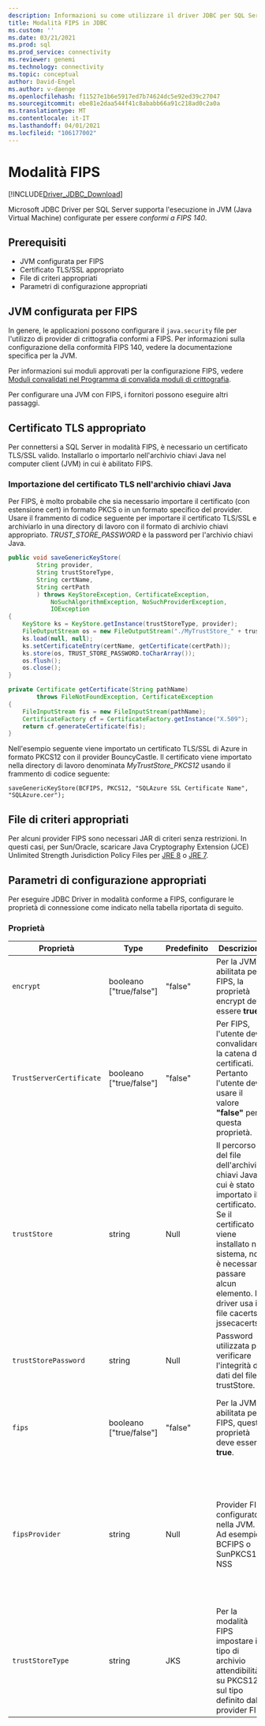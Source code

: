 ```yaml
---
description: Informazioni su come utilizzare il driver JDBC per SQL Server in modalità FIPS per assicurare la conformità dell'applicazione FIPS 140.
title: Modalità FIPS in JDBC
ms.custom: ''
ms.date: 03/21/2021
ms.prod: sql
ms.prod_service: connectivity
ms.reviewer: genemi
ms.technology: connectivity
ms.topic: conceptual
author: David-Engel
ms.author: v-daenge
ms.openlocfilehash: f11527e1b6e5917ed7b74624dc5e92ed39c27047
ms.sourcegitcommit: ebe81e2daa544f41c8ababb66a91c218ad0c2a0a
ms.translationtype: MT
ms.contentlocale: it-IT
ms.lasthandoff: 04/01/2021
ms.locfileid: "106177002"
---
```

# <a name="fips-mode"></a>Modalità FIPS

[!INCLUDE[Driver_JDBC_Download](../../includes/driver_jdbc_download.md)]

Microsoft JDBC Driver per SQL Server supporta l'esecuzione in JVM (Java Virtual Machine) configurate per essere *conformi a FIPS 140*.

## <a name="prerequisites"></a>Prerequisiti

- JVM configurata per FIPS
- Certificato TLS/SSL appropriato
- File di criteri appropriati
- Parametri di configurazione appropriati

## <a name="fips-configured-jvm"></a>JVM configurata per FIPS

In genere, le applicazioni possono configurare il `java.security` file per l'utilizzo di provider di crittografia conformi a FIPS. Per informazioni sulla configurazione della conformità FIPS 140, vedere la documentazione specifica per la JVM.

Per informazioni sui moduli approvati per la configurazione FIPS, vedere [Moduli convalidati nel Programma di convalida moduli di crittografia](https://csrc.nist.gov/Projects/cryptographic-module-validation-program/Validated-Modules).

Per configurare una JVM con FIPS, i fornitori possono eseguire altri passaggi.

## <a name="appropriate-tls-certificate"></a>Certificato TLS appropriato

Per connettersi a SQL Server in modalità FIPS, è necessario un certificato TLS/SSL valido. Installarlo o importarlo nell'archivio chiavi Java nel computer client (JVM) in cui è abilitato FIPS.

### <a name="importing-tls-certificate-in-java-keystore"></a>Importazione del certificato TLS nell'archivio chiavi Java

Per FIPS, è molto probabile che sia necessario importare il certificato (con estensione cert) in formato PKCS o in un formato specifico del provider.
Usare il frammento di codice seguente per importare il certificato TLS/SSL e archiviarlo in una directory di lavoro con il formato di archivio chiavi appropriato. _TRUST\_STORE\_PASSWORD_ è la password per l'archivio chiavi Java.

```java
public void saveGenericKeyStore(
        String provider,
        String trustStoreType,
        String certName,
        String certPath
        ) throws KeyStoreException, CertificateException,
            NoSuchAlgorithmException, NoSuchProviderException,
            IOException
{
    KeyStore ks = KeyStore.getInstance(trustStoreType, provider);
    FileOutputStream os = new FileOutputStream("./MyTrustStore_" + trustStoreType);
    ks.load(null, null);
    ks.setCertificateEntry(certName, getCertificate(certPath));
    ks.store(os, TRUST_STORE_PASSWORD.toCharArray());
    os.flush();
    os.close();
}

private Certificate getCertificate(String pathName)
        throws FileNotFoundException, CertificateException
{
    FileInputStream fis = new FileInputStream(pathName);
    CertificateFactory cf = CertificateFactory.getInstance("X.509");
    return cf.generateCertificate(fis);
}
```

Nell'esempio seguente viene importato un certificato TLS/SSL di Azure in formato PKCS12 con il provider BouncyCastle. Il certificato viene importato nella directory di lavoro denominata _MyTrustStore\_PKCS12_ usando il frammento di codice seguente:

`saveGenericKeyStore(BCFIPS, PKCS12, "SQLAzure SSL Certificate Name", "SQLAzure.cer");`

## <a name="appropriate-policy-files"></a>File di criteri appropriati

Per alcuni provider FIPS sono necessari JAR di criteri senza restrizioni. In questi casi, per Sun/Oracle, scaricare Java Cryptography Extension (JCE) Unlimited Strength Jurisdiction Policy Files per [JRE 8](https://www.oracle.com/technetwork/java/javase/downloads/jce8-download-2133166.html) o [JRE 7](https://www.oracle.com/technetwork/java/javase/downloads/jce-7-download-432124.html).

## <a name="appropriate-configuration-parameters"></a>Parametri di configurazione appropriati

Per eseguire JDBC Driver in modalità conforme a FIPS, configurare le proprietà di connessione come indicato nella tabella riportata di seguito.

### <a name="properties"></a>Proprietà

|Proprietà|Type|Predefinito|Descrizione|Note|
|---|---|---|---|---|
|`encrypt`|booleano ["true/false"]|"false"|Per la JVM abilitata per FIPS, la proprietà encrypt deve essere **true**||
|`TrustServerCertificate`|booleano ["true/false"]|"false"|Per FIPS, l'utente deve convalidare la catena di certificati. Pertanto l'utente deve usare il valore **"false"** per questa proprietà. ||
|`trustStore`|string|Null|Il percorso del file dell'archivio chiavi Java in cui è stato importato il certificato. Se il certificato viene installato nel sistema, non è necessario passare alcun elemento. Il driver usa i file cacerts o jssecacerts.||
|`trustStorePassword`|string|Null|Password utilizzata per verificare l'integrità dei dati del file trustStore.||
|`fips`|booleano ["true/false"]|"false"|Per la JVM abilitata per FIPS, questa proprietà deve essere **true**.|Aggiunta nella versione 6.1.4 (versione stabile 6.2.2)|
|`fipsProvider`|string|Null|Provider FIPS configurato nella JVM. Ad esempio, BCFIPS o SunPKCS11-NSS |Aggiunta nella versione 6.1.2 (versione stabile 6.2.2), deprecata nella versione 6.4.0. Vedere i dettagli [qui](https://github.com/Microsoft/mssql-jdbc/pull/460).|
|`trustStoreType`|string|JKS|Per la modalità FIPS impostare il tipo di archivio attendibilità su PKCS12 o sul tipo definito dal provider FIPS |Aggiunta nella versione 6.1.2 (versione stabile 6.2.2)|
